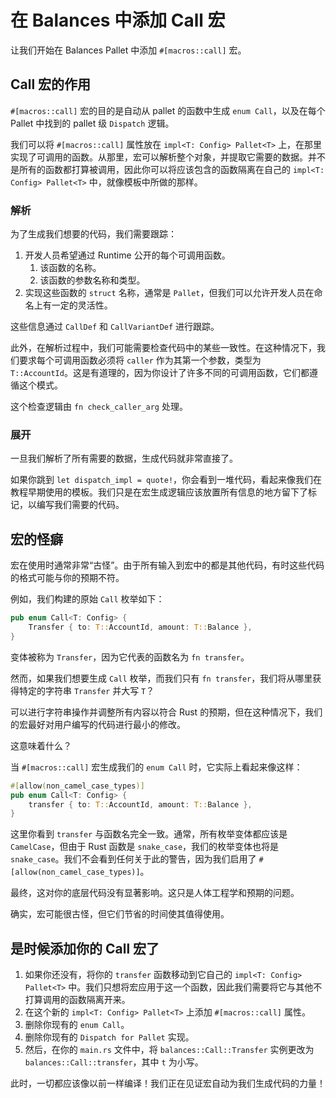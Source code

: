 # 在 Balances 中添加 Call 宏

让我们开始在 Balances Pallet 中添加 `#[macros::call]` 宏。

## Call 宏的作用

`#[macros::call]` 宏的目的是自动从 pallet 的函数中生成 `enum Call`，以及在每个 Pallet 中找到的 pallet 级 `Dispatch` 逻辑。

我们可以将 `#[macros::call]` 属性放在 `impl<T: Config> Pallet<T>` 上，在那里实现了可调用的函数。从那里，宏可以解析整个对象，并提取它需要的数据。并不是所有的函数都打算被调用，因此你可以将应该包含的函数隔离在自己的 `impl<T: Config> Pallet<T>` 中，就像模板中所做的那样。

### 解析

为了生成我们想要的代码，我们需要跟踪：

1. 开发人员希望通过 Runtime 公开的每个可调用函数。
    1. 该函数的名称。
    2. 该函数的参数名称和类型。
2. 实现这些函数的 `struct` 名称，通常是 `Pallet`，但我们可以允许开发人员在命名上有一定的灵活性。

这些信息通过 `CallDef` 和 `CallVariantDef` 进行跟踪。

此外，在解析过程中，我们可能需要检查代码中的某些一致性。在这种情况下，我们要求每个可调用函数必须将 `caller` 作为其第一个参数，类型为 `T::AccountId`。这是有道理的，因为你设计了许多不同的可调用函数，它们都遵循这个模式。

这个检查逻辑由 `fn check_caller_arg` 处理。

### 展开

一旦我们解析了所有需要的数据，生成代码就非常直接了。

如果你跳到 `let dispatch_impl = quote!`，你会看到一堆代码，看起来像我们在教程早期使用的模板。我们只是在宏生成逻辑应该放置所有信息的地方留下了标记，以编写我们需要的代码。

## 宏的怪癖

宏在使用时通常非常“古怪”。由于所有输入到宏中的都是其他代码，有时这些代码的格式可能与你的预期不符。

例如，我们构建的原始 `Call` 枚举如下：

```rust
pub enum Call<T: Config> {
	Transfer { to: T::AccountId, amount: T::Balance },
}
```

变体被称为 `Transfer`，因为它代表的函数名为 `fn transfer`。

然而，如果我们想要生成 `Call` 枚举，而我们只有 `fn transfer`，我们将从哪里获得特定的字符串 `Transfer` 并大写 `T`？

可以进行字符串操作并调整所有内容以符合 Rust 的预期，但在这种情况下，我们的宏最好对用户编写的代码进行最小的修改。

这意味着什么？

当 `#[macros::call]` 宏生成我们的 `enum Call` 时，它实际上看起来像这样：

```rust
#[allow(non_camel_case_types)]
pub enum Call<T: Config> {
	transfer { to: T::AccountId, amount: T::Balance },
}
```

这里你看到 `transfer` 与函数名完全一致。通常，所有枚举变体都应该是 `CamelCase`，但由于 Rust 函数是 `snake_case`，我们的枚举变体也将是 `snake_case`。我们不会看到任何关于此的警告，因为我们启用了 `#[allow(non_camel_case_types)]`。

最终，这对你的底层代码没有显著影响。这只是人体工程学和预期的问题。

确实，宏可能很古怪，但它们节省的时间使其值得使用。

## 是时候添加你的 Call 宏了

1. 如果你还没有，将你的 `transfer` 函数移动到它自己的 `impl<T: Config> Pallet<T>` 中。我们只想将宏应用于这一个函数，因此我们需要将它与其他不打算调用的函数隔离开来。
2. 在这个新的 `impl<T: Config> Pallet<T>` 上添加 `#[macros::call]` 属性。
3. 删除你现有的 `enum Call`。
4. 删除你现有的 `Dispatch for Pallet` 实现。
5. 然后，在你的 `main.rs` 文件中，将 `balances::Call::Transfer` 实例更改为 `balances::Call::transfer`，其中 `t` 为小写。

此时，一切都应该像以前一样编译！我们正在见证宏自动为我们生成代码的力量！